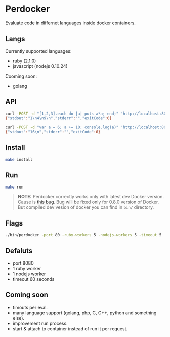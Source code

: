 Perdocker
====

Evaluate code in differnet languages inside docker containers.

## Langs

Currently supported languages:

- ruby (2.1.0)
- javascript (nodejs 0.10.24)

Cooming soon: 

- golang

## API

```bash
curl -POST -d "[1,2,3].each do |a| puts a*a; end;" 'http://localhost:8080/ruby'
{"stdout":"1\n4\n9\n","stderr":"","exitCode":0}

curl -POST -d "var a = 6; a += 10; console.log(a)" 'http://localhost:8080/nodejs'
{"stdout":"16\n","stderr":"","exitCode":0}
```

## Install

```bash
make install
```

## Run

```bash
make run
```

> **NOTE:**
> Perdocker correctly works only with latest dev Docker version. Cause
> is [this bug](https://github.com/dotcloud/docker/issues/1319). Bug
> will be fixed only for 0.8.0 version of Docker. But compiled dev vesion
> of docker you can find in `bin/` directory.

## Flags

```bash
./bin/perdocker -port 80 -ruby-workers 5 -nodejs-workers 5 -timeout 5
```

## Defaluts

- port 8080
- 1 ruby worker
- 1 nodejs worker
- timeout 60 seconds

## Coming soon

- timouts per eval.
- many language support (golang, php, C, C++, python and something else).
- improvement run process.
- start & attach to container instead of run it per request.

